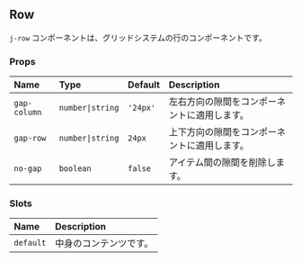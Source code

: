 ## Row

`j-row` コンポーネントは、グリッドシステムの行のコンポーネントです。

### Props

|Name|Type|Default|Description|
|:--|:--|:--|:--|
|`gap-column`|`number\|string`|`'24px'`|左右方向の隙間をコンポーネントに適用します。|
|`gap-row`|`number\|string`|`24px`|上下方向の隙間をコンポーネントに適用します。|
|`no-gap`|`boolean`|`false`|アイテム間の隙間を削除します。|

### Slots

|Name|Description|
|:--|:--|
|`default`|中身のコンテンツです。|
